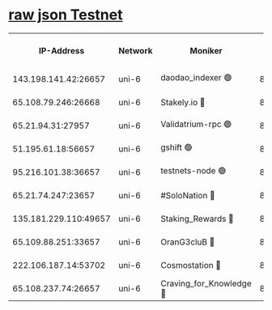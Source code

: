 [raw json Testnet](https://rpc-check.junot.stavr.tech/junot/rpc-junot-result.json)
=


<table><tr><th>IP-Address</th><th>Network</th><th>Moniker</th><th>Latest Block Height</th><th>Earliest Block Height</th><th>Catching Up</th><th>Tx Index</th><th>Voting Power</th><th>Scan Time</th></tr><tr><td>143.198.141.42:26657</td><td>uni-6</td><td>daodao_indexer 🟢</td><td>8851481</td><td>1</td><td>False</td><td>off</td><td>0</td><td>2024-03-13T21:28:52.886219762UTC</td></tr><tr><td>65.108.79.246:26668</td><td>uni-6</td><td>Stakely.io 🔴</td><td>8851476</td><td>1570872</td><td>False</td><td>on</td><td>11</td><td>2024-03-13T21:28:38.869422761UTC</td></tr><tr><td>65.21.94.31:27957</td><td>uni-6</td><td>Validatrium-rpc 🟢</td><td>8851475</td><td>2943363</td><td>False</td><td>on</td><td>0</td><td>2024-03-13T21:28:34.495004554UTC</td></tr><tr><td>51.195.61.18:56657</td><td>uni-6</td><td>gshift 🟢</td><td>8559900</td><td>7691417</td><td>False</td><td>on</td><td>0</td><td>2024-03-13T21:28:20.646850380UTC</td></tr><tr><td>95.216.101.38:36657</td><td>uni-6</td><td>testnets-node 🟢</td><td>8851477</td><td>8116304</td><td>False</td><td>on</td><td>0</td><td>2024-03-13T21:28:41.230702045UTC</td></tr><tr><td>65.21.74.247:23657</td><td>uni-6</td><td>#SoloNation 🔴</td><td>8851481</td><td>8237483</td><td>False</td><td>on</td><td>112</td><td>2024-03-13T21:28:52.037153854UTC</td></tr><tr><td>135.181.229.110:49657</td><td>uni-6</td><td>Staking_Rewards 🔴</td><td>8851482</td><td>8388763</td><td>False</td><td>on</td><td>1008</td><td>2024-03-13T21:28:59.661228139UTC</td></tr><tr><td>65.109.88.251:33657</td><td>uni-6</td><td>OranG3cluB 🔴</td><td>8851482</td><td>8418953</td><td>False</td><td>on</td><td>11</td><td>2024-03-13T21:28:57.288132218UTC</td></tr><tr><td>222.106.187.14:53702</td><td>uni-6</td><td>Cosmostation 🔴</td><td>8851473</td><td>8759614</td><td>False</td><td>on</td><td>109003</td><td>2024-03-13T21:28:32.160476911UTC</td></tr><tr><td>65.108.237.74:26657</td><td>uni-6</td><td>Craving_for_Knowledge 🔴</td><td>8851480</td><td>8791064</td><td>False</td><td>on</td><td>9004</td><td>2024-03-13T21:28:49.685084409UTC</td></tr></table>